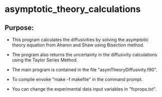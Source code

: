 # asymptotic_theory_calculations

## Purpose:
- This program calculates the diffusivities by solving the asymptotic theory equation from Aharon and Shaw using Bisection method.

- The program also returns the uncertainty in the diffusivity calculations using the Taylor Series Method.

- The main program is contained in the file "asymTheoryDiffusivity.f90".

- To compile envoke "make -f makefile" in the command prompt.

- You can change the experimental data input variables in "fcprops.txt".
